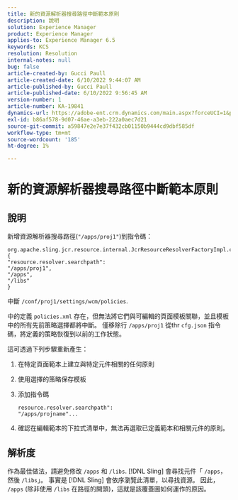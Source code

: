 ```yaml
---
title: 新的資源解析器搜尋路徑中斷範本原則
description: 說明
solution: Experience Manager
product: Experience Manager
applies-to: Experience Manager 6.5
keywords: KCS
resolution: Resolution
internal-notes: null
bug: false
article-created-by: Gucci Paull
article-created-date: 6/10/2022 9:44:07 AM
article-published-by: Gucci Paull
article-published-date: 6/10/2022 9:56:45 AM
version-number: 1
article-number: KA-19841
dynamics-url: https://adobe-ent.crm.dynamics.com/main.aspx?forceUCI=1&pagetype=entityrecord&etn=knowledgearticle&id=a075dddc-a1e8-ec11-bb3c-000d3a3bd262
exl-id: b86af578-9d07-46ae-a3eb-222a0aec7d21
source-git-commit: a59847e2e7e37f432cb01150b9444cd9dbf585df
workflow-type: tm+mt
source-wordcount: '185'
ht-degree: 1%

---
```


# 新的資源解析器搜尋路徑中斷範本原則

## 說明

新增資源解析器搜尋路徑(`"/apps/proj1"`)到指令碼：

```
org.apache.sling.jcr.resource.internal.JcrResourceResolverFactoryImpl.cfg.json
{
"resource.resolver.searchpath": 
"/apps/proj1",
"/apps",
"/libs"
}
```

中斷 `/conf/proj1/settings/wcm/policies`.

中的定義 `policies.xml` 存在，但無法將它們與可編輯的頁面模板關聯，並且模板中的所有先前策略選擇都將中斷。 僅移除行 `/apps/proj1` 從thr `cfg.json` 指令碼，將定義的策略恢復到以前的工作狀態。

這可透過下列步驟重新產生：

1. 在特定頁面範本上建立與特定元件相關的任何原則
1. 使用選擇的策略保存模板
1. 添加指令碼

   ```
   resource.resolver.searchpath": 
   "/apps/projname"...
   ```

1. 確認在編輯範本的下拉式清單中，無法再選取已定義範本和相關元件的原則。

## 解析度

作為最佳做法，請避免修改 `/apps` 和 `/libs`. [!DNL Sling] 會尋找元件「 `/apps`，然後 `/libs`」。 事實是 [!DNL Sling] 會依序瀏覽此清單，以尋找資源。 因此， `/apps` (除非使用 `/libs` 在路徑的開頭)，這就是該覆蓋圖如何運作的原因。
